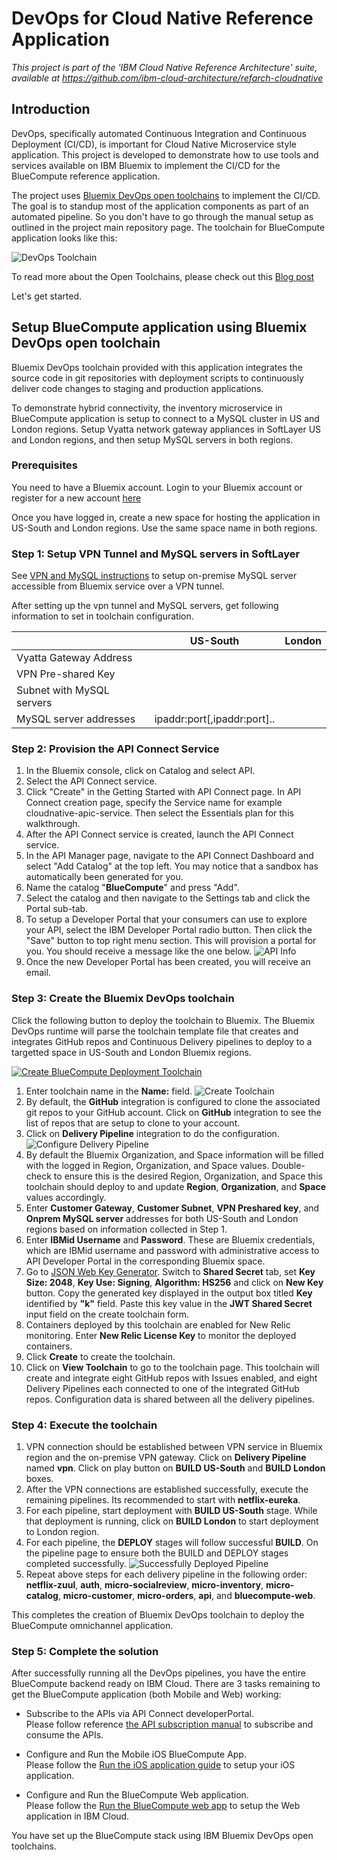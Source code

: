 # DevOps for Cloud Native Reference Application

*This project is part of the 'IBM Cloud Native Reference Architecture' suite, available at
https://github.com/ibm-cloud-architecture/refarch-cloudnative*

## Introduction

DevOps, specifically automated Continuous Integration and Continuous Deployment (CI/CD), is important for Cloud Native Microservice style application. This project is developed to demonstrate how to use tools and services available on IBM Bluemix to implement the CI/CD for the BlueCompute reference application.

The project uses [Bluemix DevOps open toolchains](https://new-console.ng.bluemix.net/docs/toolchains/toolchains_overview.html) to implement the CI/CD. The goal is to standup most of the application components as part of an automated pipeline. So you don't have to go through the manual setup as outlined in the project main repository page. The toolchain for BlueCompute application looks like this:

![DevOps Toolchain](static/imgs/architecture.png?raw=true)  

To read more about the Open Toolchains, please check out this [Blog post](https://developer.ibm.com/devops-services/2016/06/16/open-toolchain-with-ibm-bluemix-devops-services/)

Let's get started.

## Setup BlueCompute application using Bluemix DevOps open toolchain

Bluemix DevOps toolchain provided with this application integrates the source code in git repositories with deployment scripts to continuously deliver code changes to staging and production applications.

To demonstrate hybrid connectivity, the inventory microservice in BlueCompute application is setup to connect to a MySQL cluster in US and London regions. Setup Vyatta network gateway appliances in SoftLayer US and London regions, and then setup MySQL servers in both regions.

### Prerequisites

You need to have a Bluemix account. Login to your Bluemix account or register for a new account [here](https://bluemix.net/registration)

Once you have logged in, create a new space for hosting the application in US-South and London regions. Use the same space name in both regions.

### Step 1: Setup VPN Tunnel and MySQL servers in SoftLayer

See [VPN and MySQL instructions](https://github.com/ibm-cloud-architecture/refarch-cloudnative-resiliency/blob/master/mysql/README.md#set-up-vpn-tunnel-between-bluemix-and-on-premise-resources) to setup on-premise MySQL server accessible from Bluemix service over a VPN tunnel.

After setting up the vpn tunnel and MySQL servers, get following information to set in toolchain configuration.

||US-South|London|
|---|---|---|
|Vyatta Gateway Address|||
|VPN Pre-shared Key|||
|Subnet with MySQL servers|||
|MySQL server addresses|ipaddr:port[,ipaddr:port]..|||



### Step 2:  Provision the API Connect Service

1. In the Bluemix console, click on Catalog and select API.  
2. Select the API Connect service.  
3. Click "Create" in the Getting Started with API Connect page. In API Connect creation page, specify the Service name for example cloudnative-apic-service. Then select the Essentials plan for this walkthrough.
4. After the API Connect service is created, launch the API Connect service.  
5. In the API Manager page, navigate to the API Connect Dashboard and select "Add Catalog" at the top left. You may notice that a sandbox has automatically been generated for you.  
6. Name the catalog "**BlueCompute**" and press "Add".
7. Select the catalog and then navigate to the Settings tab and click the Portal sub-tab.
8. To setup a Developer Portal that your consumers can use to explore your API, select the IBM Developer Portal radio button. Then click the "Save" button to top right menu section. This will
provision a portal for you. You should receive a message like the one below. ![API Info](static/imgs/bluemix_9.png?raw=true)
9. Once the new Developer Portal has been created, you will receive an email.

### Step 3: Create the Bluemix DevOps toolchain
Click the following button to deploy the toolchain to Bluemix. The Bluemix DevOps runtime will parse the toolchain template file that creates and integrates GitHub repos and Continuous Delivery pipelines to deploy to a targetted space in US-South and London Bluemix regions.

[![Create BlueCompute Deployment Toolchain](https://new-console.ng.bluemix.net/devops/graphics/create_toolchain_button.png)](https://new-console.ng.bluemix.net/devops/setup/deploy/?repository=https%3A//github.com/ibm-cloud-architecture/refarch-cloudnative-devops.git&branch=integration)

1. Enter toolchain name in the **Name:** field. ![Create Toolchain](static/imgs/create-toolchain.png)
2. By default, the **GitHub** integration is configured to clone the associated git repos to your GitHub account. Click on **GitHub** integration to see the list of repos that are setup to clone to your account.
3. Click on **Delivery Pipeline** integration to do the configuration. ![Configure Delivery Pipeline](static/imgs/configure-delivery-pipeline.png)
4. By default the Bluemix Organization, and Space information will be filled with the logged in Region, Organization, and Space values. Double-check to ensure this is the desired Region, Organization, and Space this toolchain should deploy to and update __Region__, __Organization__, and __Space__ values accordingly.
5. Enter __Customer Gateway__, __Customer Subnet__, __VPN Preshared key__, and __Onprem MySQL server__ addresses for both US-South and London regions based on information collected in Step 1.
6. Enter __IBMid Username__ and __Password__. These are Bluemix credentials, which are IBMid username and password with administrative access to API Developer Portal in the corresponding Bluemix space.
7. Go to [JSON Web Key Generator](https://mkjwk.org/#shared). Switch to __Shared Secret__ tab, set __Key Size: 2048__, __Key Use: Signing__, __Algorithm: HS256__ and click on __New Key__ button. Copy the generated key displayed in the output box titled __Key__ identified by __"k"__ field. Paste this key value in the __JWT Shared Secret__ input field on the create toolchain form.
8. Containers deployed by this toolchain are enabled for New Relic monitoring. Enter __New Relic License Key__ to monitor the deployed containers.
9. Click **Create** to create the toolchain.
10. Click on **View Toolchain** to go to the toolchain page. This toolchain will create and integrate eight GitHub repos with Issues enabled, and eight Delivery Pipelines each connected to one of the integrated GitHub repos. Configuration data is shared between all the delivery pipelines.

### Step 4: Execute the toolchain
1. VPN connection should be established between VPN service in Bluemix region and the on-premise VPN gateway. Click on __Delivery Pipeline__ named __vpn__. Click on play button on __BUILD US-South__ and __BUILD London__ boxes.
2. After the VPN connections are established successfully, execute the remaining pipelines. Its recommended to start with __netflix-eureka__.
3. For each pipeline, start deployment with __BUILD US-South__ stage. While that deployment is running, click on  __BUILD London__ to start deployment to London region.
2. For each pipeline, the __DEPLOY__ stages will follow successful __BUILD__. On the pipeline page to ensure both the BUILD and DEPLOY stages completed successfully. ![Successfully Deployed Pipeline](static/imgs/netflix-eureka-pipeline.png)
3. Repeat above steps for each delivery pipeline in the following order: **netflix-zuul**, **auth**, **micro-socialreview**, **micro-inventory**, **micro-catalog**, **micro-customer**, **micro-orders**, **api**, and **bluecompute-web**.

This completes the creation of Bluemix DevOps toolchain to deploy the BlueCompute omnichannel application.

### Step 5: Complete the solution

After successfully running all the DevOps pipelines, you have the entire BlueCompute backend ready on IBM Cloud. There are 3 tasks remaining to get the BlueCompute application (both Mobile and Web) working:

- Subscribe to the APIs via API Connect developerPortal.  
   Please follow reference [the API subscription manual](https://github.com/ibm-cloud-architecture/refarch-cloudnative-api#subscribe-to-the-apis-in-the-developer-portal) to subscribe and consume the APIs.   

- Configure and Run the Mobile iOS BlueCompute App.  
   Please follow the [Run the iOS application guide](https://github.com/ibm-cloud-architecture/refarch-cloudnative-bluecompute-mobile) to setup your iOS application.  

- Configure and Run the BlueCompute Web application.  
   Please follow the [Run the BlueCompute web app](https://github.com/ibm-cloud-architecture/refarch-cloudnative-bluecompute-web) to setup the Web application in IBM Cloud.  

You have set up the BlueCompute stack using IBM Bluemix DevOps open toolchains.
